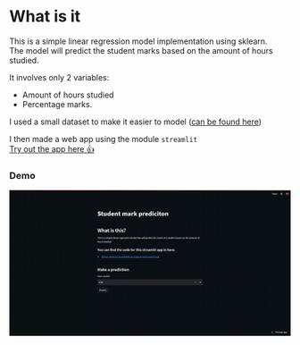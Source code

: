 # What is it 

This is a simple linear regression model implementation using sklearn.  
The model will predict the student marks based on the amount of hours studied.  

It involves only 2 variables:
- Amount of hours studied 
- Percentage marks.  

I used a small dataset to make it easier to model ([can be found here](http://bit.ly/w-data))


I then made a web app using the module `streamlit`  
[Try out the app here :+1: ](https://elpatatone-student-mark-prediction-app-uzrcq8.streamlitapp.com)

### Demo
![demo](demo.gif)


